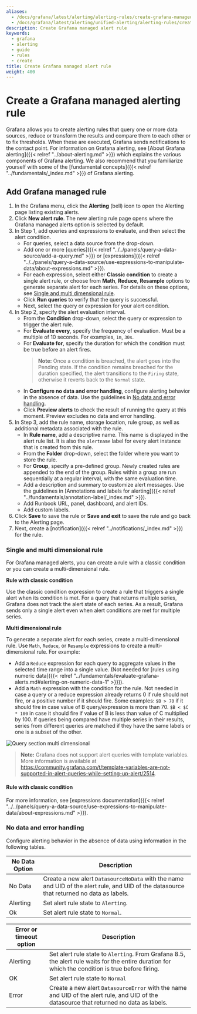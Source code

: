 ```yaml
---
aliases:
  - /docs/grafana/latest/alerting/alerting-rules/create-grafana-managed-rule/
  - /docs/grafana/latest/alerting/unified-alerting/alerting-rules/create-grafana-managed-rule/
description: Create Grafana managed alert rule
keywords:
  - grafana
  - alerting
  - guide
  - rules
  - create
title: Create Grafana managed alert rule
weight: 400
---
```


# Create a Grafana managed alerting rule

Grafana allows you to create alerting rules that query one or more data sources, reduce or transform the results and compare them to each other or to fix thresholds. When these are executed, Grafana sends notifications to the contact point. For information on Grafana alerting, see [About Grafana alerting]({{< relref "../about-alerting.md" >}}) which explains the various components of Grafana alerting. We also recommend that you familiarize yourself with some of the [fundamental concepts]({{< relref "../fundamentals/_index.md" >}}) of Grafana alerting.

## Add Grafana managed rule

1. In the Grafana menu, click the **Alerting** (bell) icon to open the Alerting page listing existing alerts.
1. Click **New alert rule**. The new alerting rule page opens where the Grafana managed alerts option is selected by default.
1. In Step 1, add queries and expressions to evaluate, and then select the alert condition.
   - For queries, select a data source from the drop-down.
   - Add one or more [queries]({{< relref "../../panels/query-a-data-source/add-a-query.md" >}}) or [expressions]({{< relref "../../panels/query-a-data-source/use-expressions-to-manipulate-data/about-expressions.md" >}}).
   - For each expression, select either **Classic condition** to create a single alert rule, or choose from **Math**, **Reduce**, **Resample** options to generate separate alert for each series. For details on these options, see [Single and multi dimensional rule](#single-and-multi-dimensional-rule).
   - Click **Run queries** to verify that the query is successful.
   - Next, select the query or expression for your alert condition.
1. In Step 2, specify the alert evaluation interval.
   - From the **Condition** drop-down, select the query or expression to trigger the alert rule.
   - For **Evaluate every**, specify the frequency of evaluation. Must be a multiple of 10 seconds. For examples, `1m`, `30s`.
   - For **Evaluate for**, specify the duration for which the condition must be true before an alert fires.
     > **Note:** Once a condition is breached, the alert goes into the Pending state. If the condition remains breached for the duration specified, the alert transitions to the `Firing` state, otherwise it reverts back to the `Normal` state.
   - In **Configure no data and error handling**, configure alerting behavior in the absence of data. Use the guidelines in [No data and error handling](#no-data-and-error-handling).
   - Click **Preview alerts** to check the result of running the query at this moment. Preview excludes no data and error handling.
1. In Step 3, add the rule name, storage location, rule group, as well as additional metadata associated with the rule.
   - In **Rule name**, add a descriptive name. This name is displayed in the alert rule list. It is also the `alertname` label for every alert instance that is created from this rule.
   - From the **Folder** drop-down, select the folder where you want to store the rule.
   - For **Group**, specify a pre-defined group. Newly created rules are appended to the end of the group. Rules within a group are run sequentially at a regular interval, with the same evaluation time.
   - Add a description and summary to customize alert messages. Use the guidelines in [Annotations and labels for alerting]({{< relref "../fundamentals/annotation-label/_index.md" >}}).
   - Add Runbook URL, panel, dashboard, and alert IDs.
   - Add custom labels.
1. Click **Save** to save the rule or **Save and exit** to save the rule and go back to the Alerting page.
1. Next, create a [notification]({{< relref "../notifications/_index.md" >}}) for the rule.

### Single and multi dimensional rule

For Grafana managed alerts, you can create a rule with a classic condition or you can create a multi-dimensional rule.

**Rule with classic condition**

Use the classic condition expression to create a rule that triggers a single alert when its condition is met. For a query that returns multiple series, Grafana does not track the alert state of each series. As a result, Grafana sends only a single alert even when alert conditions are met for multiple series.

**Multi dimensional rule**

To generate a separate alert for each series, create a multi-dimensional rule. Use `Math`, `Reduce`, or `Resample` expressions to create a multi-dimensional rule. For example:

- Add a `Reduce` expression for each query to aggregate values in the selected time range into a single value. (Not needed for [rules using numeric data]({{< relref "../fundamentals/evaluate-grafana-alerts.md#alerting-on-numeric-data-1" >}})).
- Add a `Math` expression with the condition for the rule. Not needed in case a query or a reduce expression already returns 0 if rule should not fire, or a positive number if it should fire. Some examples: `$B > 70` if it should fire in case value of B query/expression is more than 70. `$B < $C * 100` in case it should fire if value of B is less than value of C multiplied by 100. If queries being compared have multiple series in their results, series from different queries are matched if they have the same labels or one is a subset of the other.

![Query section multi dimensional](/static/img/docs/alerting/unified/rule-edit-multi-8-0.png 'Query section multi dimensional screenshot')

> **Note:** Grafana does not support alert queries with template variables. More information is available at <https://community.grafana.com/t/template-variables-are-not-supported-in-alert-queries-while-setting-up-alert/2514>.

#### Rule with classic condition

For more information, see [expressions documentation]({{< relref "../../panels/query-a-data-source/use-expressions-to-manipulate-data/about-expressions.md" >}}).

### No data and error handling

Configure alerting behavior in the absence of data using information in the following tables.

| No Data Option | Description                                                                                                                               |
| -------------- | ----------------------------------------------------------------------------------------------------------------------------------------- |
| No Data        | Create a new alert `DatasourceNoData` with the name and UID of the alert rule, and UID of the datasource that returned no data as labels. |
| Alerting       | Set alert rule state to `Alerting`.                                                                                                       |
| Ok             | Set alert rule state to `Normal`.                                                                                                         |

| Error or timeout option | Description                                                                                                                                       |
| ----------------------- | ------------------------------------------------------------------------------------------------------------------------------------------------- |
| Alerting                | Set alert rule state to `Alerting`. From Grafana 8.5, the alert rule waits for the entire duration for which the condition is true before firing. |
| OK                      | Set alert rule state to `Normal`                                                                                                                  |
| Error                   | Create a new alert `DatasourceError` with the name and UID of the alert rule, and UID of the datasource that returned no data as labels.          |

